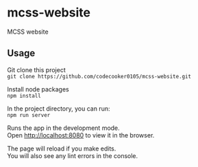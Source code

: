# mcss-website
 MCSS website

## Usage
Git clone this project<br />
`git clone https://github.com/codecooker0105/mcss-website.git`

Install node packages<br />
`npm install`

In the project directory, you can run:<br />
`npm run server`

Runs the app in the development mode.<br />
Open [http://localhost:8080](http://localhost:8080) to view it in the browser.

The page will reload if you make edits.<br />
You will also see any lint errors in the console.
